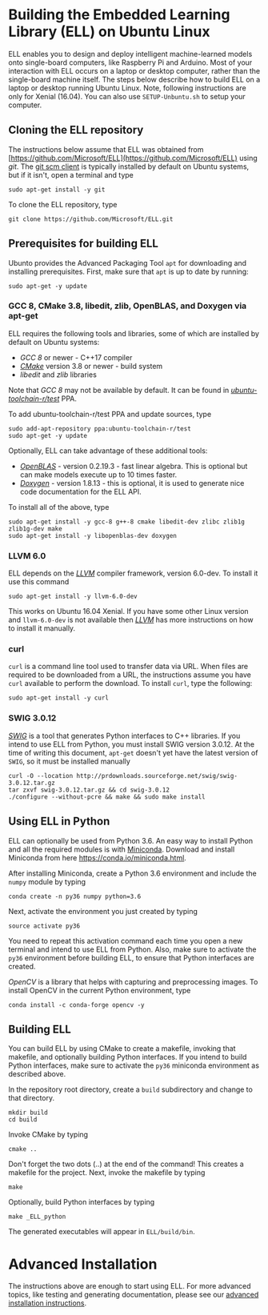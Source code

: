 # Building the Embedded Learning Library (ELL) on Ubuntu Linux

ELL enables you to design and deploy intelligent machine-learned models onto single-board computers, like Raspberry Pi and Arduino. Most of your interaction with ELL occurs on a laptop or desktop computer, rather than the single-board machine itself. The steps below describe how to build ELL on a laptop or desktop running Ubuntu Linux. Note, following instructions are only for Xenial (16.04). You can also use `SETUP-Unbuntu.sh` to setup your computer.

## Cloning the ELL repository

The instructions below assume that ELL was obtained from [https://github.com/Microsoft/ELL](https://github.com/Microsoft/ELL) using *git*. The [git scm client](https://git-scm.com/) is typically installed by default on Ubuntu systems, but if it isn't, open a terminal and type

```shell
sudo apt-get install -y git
```

To clone the ELL repository, type

```shell
git clone https://github.com/Microsoft/ELL.git
```

## Prerequisites for building ELL

Ubunto provides the Advanced Packaging Tool `apt` for downloading and installing prerequisites. First, make sure that `apt` is up to date by running:

```shell
sudo apt-get -y update
```

### GCC 8, CMake 3.8, libedit, zlib, OpenBLAS, and Doxygen via apt-get

ELL requires the following tools and libraries, some of which are installed by default on Ubuntu systems:

* *GCC 8* or newer - C++17 compiler
* [*CMake*](https://cmake.org/) version 3.8 or newer - build system
* *libedit* and *zlib* libraries

Note that *GCC 8* may not be available by default. It can be found in [*ubuntu-toolchain-r/test*](https://launchpad.net/~ubuntu-toolchain-r/+archive/ubuntu/test) PPA.

To add ubuntu-toolchain-r/test PPA and update sources, type
```shell
sudo add-apt-repository ppa:ubuntu-toolchain-r/test
sudo apt-get -y update
```

Optionally, ELL can take advantage of these additional tools:

* [*OpenBLAS*](http://www.openblas.net/) - version 0.2.19.3 - fast linear algebra. This is optional but can make models execute up to 10 times faster.
* [*Doxygen*](www.doxygen.org/) - version 1.8.13 - this is optional, it is used to generate nice code documentation for the ELL API.

To install all of the above, type
```shell
sudo apt-get install -y gcc-8 g++-8 cmake libedit-dev zlibc zlib1g zlib1g-dev make
sudo apt-get install -y libopenblas-dev doxygen
```
### LLVM 6.0

ELL depends on the [*LLVM*](http://llvm.org/) compiler framework, version 6.0-dev. To install it use this command

```shell
sudo apt-get install -y llvm-6.0-dev
```

This works on Ubuntu 16.04 Xenial.  If you have some other Linux version and `llvm-6.0-dev` is not available then
[*LLVM*](http://llvm.org/) has more instructions on how to install it manually.

### curl

`curl` is a command line tool used to transfer data via URL. When files are required to be downloaded from a URL, the instructions assume you have `curl` available to perform the download. To install `curl`, type the following:
```shell
sudo apt-get install -y curl
```

### SWIG 3.0.12

[*SWIG*](http://swig.org) is a tool that generates Python interfaces to C++ libraries. If you intend to use ELL from Python, you must install SWIG version 3.0.12. At the time of writing this document, `apt-get` doesn't yet have the latest version of `SWIG`, so it must be installed manually

```shell
curl -O --location http://prdownloads.sourceforge.net/swig/swig-3.0.12.tar.gz
tar zxvf swig-3.0.12.tar.gz && cd swig-3.0.12
./configure --without-pcre && make && sudo make install
```

## Using ELL in Python

ELL can optionally be used from Python 3.6.
An easy way to install Python and all the required modules is with [Miniconda](https://conda.io/miniconda.html).
Download and install Miniconda from here <https://conda.io/miniconda.html>.

After installing Miniconda, create a Python 3.6 environment and include the `numpy` module by typing

```shell
conda create -n py36 numpy python=3.6
```

Next, activate the environment you just created by typing

```shell
source activate py36
```

You need to repeat this activation command each time you open a new terminal and intend to use ELL from Python. Also, make sure to activate the `py36` environment before building ELL, to ensure that Python interfaces are created.

*OpenCV* is a library that helps with capturing and preprocessing images. To install OpenCV in the current Python environment, type

```shell
conda install -c conda-forge opencv -y
```

## Building ELL

You can build ELL by using CMake to create a makefile, invoking that makefile, and optionally building Python interfaces. If you intend to build Python interfaces, make sure to activate the `py36` miniconda environment as described above.

In the repository root directory, create a `build` subdirectory and change to that directory.

```shell
mkdir build
cd build
```

Invoke CMake by typing

```shell
cmake ..
```

Don't forget the two dots (..) at the end of the command! This creates a makefile for the project. Next, invoke the makefile by typing

```shell
make
```

Optionally, build Python interfaces by typing

```shell
make _ELL_python
```

The generated executables will appear in `ELL/build/bin`.

# Advanced Installation

The instructions above are enough to start using ELL. For more advanced topics, like testing and generating documentation, please see our [advanced installation instructions](INSTALL-Advanced.md).

